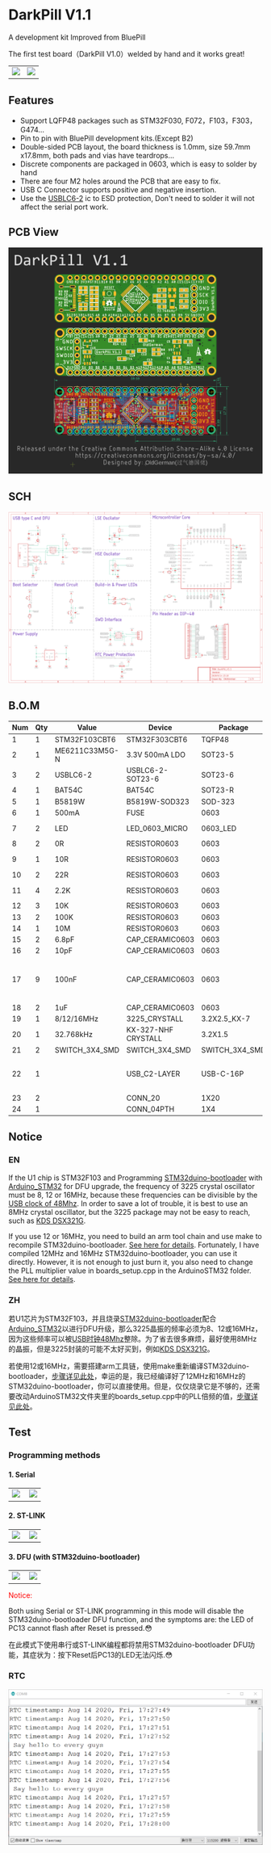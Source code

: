 # DarkPill V1.1

A development kit Improved from BluePill

The first test board（DarkPill V1.0）welded by hand and it works great!

<table>
    <td><image src = "image/DarkPill-V1.0(2).png"></td>
    <td><image src = "image/DarkPill-V1.0(1).png"></td>
</table>

## Features

- Support LQFP48 packages such as STM32F030, F072，F103，F303，G474...
- Pin to pin with BluePill development kits.(Except B2)
- Double-sided PCB layout, the board thickness is 1.0mm, size 59.7mm x17.8mm, both pads and vias have teardrops...
- Discrete components are packaged in 0603, which is easy to solder by hand
- There are four M2 holes around the PCB that are easy to fix.
- USB C Connector  supports positive and negative insertion.
- Use the [USBLC6-2](https://www.st.com/en/protection-devices/usblc6-2.html) ic to ESD protection, Don't need to solder it  will not affect the serial port work.

## PCB View

![BRD](image/BRD.png)

## SCH

![DarkPill_V1.1_sch](image/DarkPill_V1.1_sch.png)

## B.O.M

| Num  | Qty  | Value          | Device                   | Package        | Parts                                                        |
| ---- | ---- | -------------- | ------------------------ | -------------- | ------------------------------------------------------------ |
| 1    | 1    | STM32F103CBT6  | STM32F303CBT6            | TQFP48         | U1                                                           |
| 2    | 1    | ME6211C33M5G-N | 3.3V 500mA LDO           | SOT23-5        | U2                                                           |
| 3    | 2    | USBLC6-2       | USBLC6-2-SOT23-6         | SOT23-6        | VD1, VD2                                                     |
| 4    | 1    | BAT54C         | BAT54C                   | SOT23-R        | VD3                                                          |
| 5    | 1    | B5819W         | B5819W-SOD323            | SOD-323        | D1                                                           |
| 6    | 1    | 500mA          | FUSE                     | 0603           | F1                                                           |
| 7    | 2    | LED            | LED_0603_MICRO           | 0603_LED       | LED1, LED2                                 LED               |
| 8    | 2    | 0R             | RESISTOR0603             | 0603           | R3, R14                                                      |
| 9    | 1    | 10R            | RESISTOR0603             | 0603           | R13                                        Resistors         |
| 10   | 2    | 22R            | RESISTOR0603             | 0603           | R5, R6                                                       |
| 11   | 4    | 2.2K           | RESISTOR0603             | 0603           | R4, R7, R11, R12                                             |
| 12   | 3    | 10K            | RESISTOR0603             | 0603           | R1, R2, R9                                                   |
| 13   | 2    | 100K           | RESISTOR0603             | 0603           | R8, R15                                                      |
| 14   | 1    | 10M            | RESISTOR0603             | 0603           | R10                                                          |
| 15   | 2    | 6.8pF          | CAP_CERAMIC0603          | 0603           | C6, C7                                                       |
| 16   | 2    | 10pF           | CAP_CERAMIC0603          | 0603           | C8, C9                                                       |
| 17   | 9    | 100nF          | CAP_CERAMIC0603          | 0603           | C1, C2, C3, C10, C11, C12,   C13, C14, C15                   |
| 18   | 2    | 1uF            | CAP_CERAMIC0603          | 0603           | C4, C5                                                       |
| 19   | 1    | 8/12/16MHz     | 3225_CRYSTALL            | 3.2X2.5_KX-7   | ZO1                                                          |
| 20   | 1    | 32.768kHz      | KX-327-NHF      CRYSTALL | 3.2X1.5        | ZO2                                                          |
| 21   | 2    | SWITCH_3X4_SMD | SWITCH_3X4_SMD           | SWITCH_3X4_SMD | S1, S2                                                       |
| 22   | 1    |                | USB_C2-LAYER             | USB-C-16P      | J1                                       USB   Type C 16Pin Connector |
| 23   | 2    |                | CONN_20                  | 1X20           | J2, J3                                                       |
| 24   | 1    |                | CONN_04PTH               | 1X4            | J4                                                           |

## Notice

### EN

If the U1 chip is STM32F103 and Programming [STM32duino-bootloader](https://github.com/rogerclarkmelbourne/STM32duino-bootloader) with [Arduino_STM32](https://github.com/rogerclarkmelbourne/Arduino_STM32) for DFU upgrade, the frequency of 3225 crystal oscillator must be 8, 12 or 16MHz, because these frequencies can be divisible by the [USB clock of 48Mhz](https://www.sigidwiki.com/wiki/High_Speed_USB_Noise). In order to save a lot of trouble, it is best to use an 8MHz crystal oscillator, but the 3225 package may not be easy to reach, such as [KDS DSX321G](http://ftp.kds.info/products/DSX321G_en.pdf).

If you use 12 or 16MHz, you need to build an arm tool chain and use make to recompile STM32duino-bootloader. [See here for details](). Fortunately, I have compiled 12MHz and 16MHz STM32duino-bootloader, you can use it directly. However, it is not enough to just burn it, you also need to change the PLL multiplier value in boards_setup.cpp in the ArduinoSTM32 folder. [See here for details]().

### ZH

若U1芯片为STM32F103，并且烧录[STM32duino-bootloader](https://github.com/rogerclarkmelbourne/STM32duino-bootloader)配合[Arduino_STM32](https://github.com/rogerclarkmelbourne/Arduino_STM32)以进行DFU升级，那么3225晶振的频率必须为8、12或16MHz，因为这些频率可以被[USB时钟48Mhz](https://www.cnblogs.com/cherishui/p/4204280.html)整除。为了省去很多麻烦，最好使用8MHz的晶振，但是3225封装的可能不太好买到，例如[KDS DSX321G](http://ftp.kds.info/products/DSX321G_en.pdf)。

若使用12或16MHz，需要搭建arm工具链，使用make重新编译STM32duino-bootloader，[步骤详见此处]()，幸运的是，我已经编译好了12MHz和16MHz的STM32duino-bootloader，你可以直接使用。但是，仅仅烧录它是不够的，还需要改动ArduinoSTM32文件夹里的boards_setup.cpp中的PLL倍频的值，[步骤详见此处]()。

## Test

### Programming methods

#### 1. Serial

<table>
    <td width = 53%><image src = "image/Programming-Serial.png"></td>
    <td><image src = "image/Programming-Serial(2).png"></td>
</table>

#### 2. ST-LINK

<table>
    <td width = 53%><image src = "image/Programming-SWD.png"></td>
    <td><image src = "image/Programming-SWD(2).png"></td>
</table>

#### 3. DFU (with STM32duino-bootloader)

<table>
    <td width = 53%><image src = "image/Programming-DFU.png"></td>
    <td><image src = "image/Programming-DFU(2).png"></td>
</table>

<span style="color:#FF0000;">Notice:</span>

Both using Serial or ST-LINK programming in this mode will disable the STM32duino-bootloader DFU function, and the symptoms are: the LED of PC13 cannot flash after Reset is pressed.:flushed:

在此模式下使用串行或ST-LINK编程都将禁用STM32duino-bootloader DFU功能，其症状为：按下Reset后PC13的LED无法闪烁.:flushed:

### RTC

![RTC](image/RTC.png)

